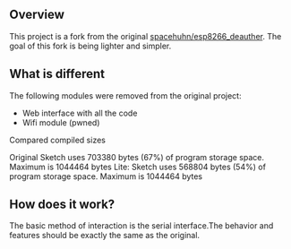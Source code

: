## Overview

This project is a fork from the original [spacehuhn/esp8266_deauther](https://github.com/spacehuhn/esp8266_deauther). The goal of this fork is being lighter and simpler. 

## What is different

The following modules were removed from the original project:

- Web interface with all the code
- Wifi module (pwned)

Compared compiled sizes

Original  Sketch uses 703380 bytes (67%) of program storage space. Maximum is 1044464 bytes
Lite:     Sketch uses 568804 bytes (54%) of program storage space. Maximum is 1044464 bytes

## How does it work?

The basic method of interaction is the serial interface.The behavior and features should be exactly the same as the original.
